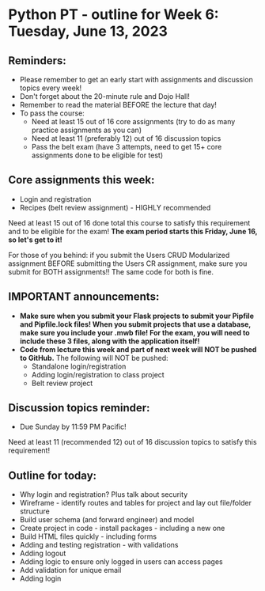# Python PT - outline for Week 6: Tuesday, June 13, 2023

## Reminders:
- Please remember to get an early start with assignments and discussion topics every week!
- Don't forget about the 20-minute rule and Dojo Hall!
- Remember to read the material BEFORE the lecture that day!
- To pass the course:
    - Need at least 15 out of 16 core assignments (try to do as many practice assignments as you can)
    - Need at least 11 (preferably 12) out of 16 discussion topics
    - Pass the belt exam (have 3 attempts, need to get 15+ core assignments done to be eligible for test)

## Core assignments this week:
- Login and registration
- Recipes (belt review assignment) - HIGHLY recommended

Need at least 15 out of 16 done total this course to satisfy this requirement and to be eligible for the exam!  **The exam period starts this Friday, June 16, so let's get to it!**

For those of you behind: if you submit the Users CRUD Modularized assignment BEFORE submitting the Users CR assignment, make sure you submit for BOTH assignments!!  The same code for both is fine.

## IMPORTANT announcements:
- **Make sure when you submit your Flask projects to submit your Pipfile and Pipfile.lock files!  When you submit projects that use a database, make sure you include your .mwb file!  For the exam, you will need to include these 3 files, along with the application itself!**
- **Code from lecture this week and part of next week will NOT be pushed to GitHub.**  The following will NOT be pushed:
    - Standalone login/registration
    - Adding login/registration to class project
    - Belt review project

## Discussion topics reminder:
- Due Sunday by 11:59 PM Pacific!

Need at least 11 (recommended 12) out of 16 discussion topics to satisfy this requirement!

## Outline for today:
- Why login and registration?  Plus talk about security
- Wireframe - identify routes and tables for project and lay out file/folder structure
- Build user schema (and forward engineer) and model
- Create project in code - install packages - including a new one
- Build HTML files quickly - including forms
- Adding and testing registration - with validations
- Adding logout
- Adding logic to ensure only logged in users can access pages
- Add validation for unique email
- Adding login